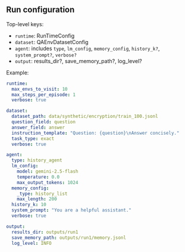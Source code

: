## Run configuration

Top-level keys:
- `runtime`: RunTimeConfig
- `dataset`: QAEnvDatasetConfig
- `agent`: includes `type`, `lm_config`, `memory_config`, `history_k?`, `system_prompt?`, `verbose?`
- `output`: results_dir?, save_memory_path?, log_level?

Example:
```yaml
runtime:
  max_envs_to_visit: 10
  max_steps_per_episode: 1
  verbose: true

dataset:
  dataset_path: data/synthetic/encryption/train_100.jsonl
  question_field: question
  answer_field: answer
  instruction_template: "Question: {question}\nAnswer concisely."
  task_type: exact
  verbose: true

agent:
  type: history_agent
  lm_config:
    model: gemini-2.5-flash
    temperature: 0.0
    max_output_tokens: 1024
  memory_config:
    _type: history_list
    max_length: 200
  history_k: 10
  system_prompt: "You are a helpful assistant."
  verbose: true

output:
  results_dir: outputs/run1
  save_memory_path: outputs/run1/memory.jsonl
  log_level: INFO
```


